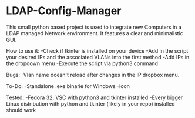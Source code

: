 # LDAP-Config-Manager
This small python based project is used to integrate new Computers in a LDAP managed Network environment. It features a clear and minimalistic GUI.


How to use it:
-Check if tkinter is installed on your device
-Add in the script your desired IPs and the associated VLANs into the first method
-Add IPs in the dropdown menu
-Execute the script via python3 command


Bugs:
-Vlan name doesn't reload after changes in the IP dropbox menu.

To-Do:
-Standalone .exe binarie for Windows
-Icon

Tested:
-Fedora 32, VSC with python3 and tkinter installed
-Every bigger Linux distribution with python and tkinter (likely in your repo) installed should work

